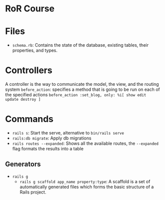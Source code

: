 # RoR Course

# Files
- `schema.rb`: Contains the state of the database, existing tables, their properties, and types.

# Controllers

A controller is the way to communicate the model, the view, and the routing system
`before_action`: specifies a method that is going to be run on each of the specified actions `before_action :set_blog, only: %i[ show edit update destroy ]`


# Commands
- `rails s`: Start the serve, alternative to `bin/rails serve`
- `rails:db migrate`: Apply db migrations
- `rails routes --expanded`: Shows all the available routes, the `--expanded` flag formats the results into a table
## Generators

- `rails g`
   - `rails g scaffold app_name property:type`: A scaffold is a set of automatically generated files which forms the basic structure of a Rails project.
